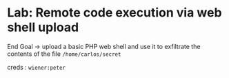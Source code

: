 # Lab: Remote code execution via web shell upload

End Goal -> upload a basic PHP web shell and use it to exfiltrate the contents of the file `/home/carlos/secret`

creds : `wiener:peter`

